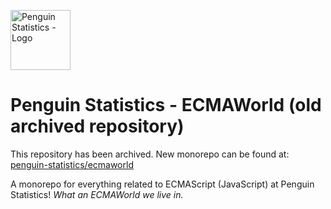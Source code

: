 <img src="https://penguin.upyun.galvincdn.com/logos/penguin_stats_logo.png"
     alt="Penguin Statistics - Logo"
     width="96px" />

# Penguin Statistics - ECMAWorld (old archived repository)

This repository has been archived. New monorepo can be found at: [penguin-statistics/ecmaworld](https://github.com/penguin-statistics/ecmaworld)

A monorepo for everything related to ECMAScript (JavaScript) at Penguin Statistics! _What an ECMAWorld we live in._
